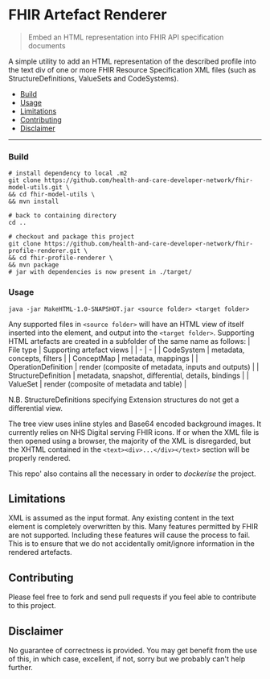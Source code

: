 # FHIR Artefact Renderer
> Embed an HTML representation into FHIR API specification documents

A simple utility to add an HTML representation of the described profile into the text div of one or more FHIR Resource Specification XML files (such as StructureDefinitions, ValueSets and CodeSystems).
- [Build](#Build)
- [Usage](#Usage)
- [Limitations](#Limitations)
- [Contributing](#Contributing)
- [Disclaimer](#Disclaimer)
---
### Build
```
# install dependency to local .m2
git clone https://github.com/health-and-care-developer-network/fhir-model-utils.git \
&& cd fhir-model-utils \
&& mvn install

# back to containing directory
cd ..

# checkout and package this project
git clone https://github.com/health-and-care-developer-network/fhir-profile-renderer.git \
&& cd fhir-profile-renderer \
&& mvn package
# jar with dependencies is now present in ./target/
```
### Usage
```
java -jar MakeHTML-1.0-SNAPSHOT.jar <source folder> <target folder>
```

Any supported files in `<source folder>` will have an HTML view of itself inserted into the *<text>* element, and output into the `<target folder>`. Supporting HTML artefacts are created in a subfolder of the same name as follows:
| File type             | Supporting artefact views                             |
| -                     | -                                                     |
| CodeSystem            | metadata, concepts, filters                           |
| ConceptMap            | metadata, mappings                                    |
| OperationDefinition   | render (composite of metadata, inputs and outputs)    |
| StructureDefinition   | metadata, snapshot, differential, details, bindings   |
| ValueSet              | render (composite of metadata and table)              |

N.B. StructureDefinitions specifying Extension structures do not get a differential view.

The tree view uses inline styles and Base64 encoded background images. It currently relies on NHS Digital serving FHIR icons.
If or when the XML file is then opened using a browser, the majority of the XML is disregarded, but the XHTML contained in the `<text><div>...</div></text>` section will be properly rendered.

This repo' also contains all the necessary in order to *dockerise* the project.

## Limitations
XML is assumed as the input format.
Any existing content in the text element is completely overwritten by this.
Many features permitted by FHIR are not supported. Including these features will cause the process to fail. This is to ensure that we do not accidentally omit/ignore information in the rendered artefacts.

## Contributing
Please feel free to fork and send pull requests if you feel able to contribute to this project.

## Disclaimer
No guarantee of correctness is provided. You may get benefit from the use of this, in which case, excellent, if not, sorry but we probably can't help further.
